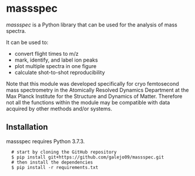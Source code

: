 # massspec 
*massspec* is a Python library that can be used for the analysis of mass spectra. 

It can be used to:
- convert flight times to m/z
- mark, identify, and label ion peaks
- plot multiple spectra in one figure
- calculate shot-to-shot reproducibility


Note that this module was developed specifically for cryo femtosecond mass spectrometry in the Atomically Resolved Dynamics Department 
at the Max Planck Institute for the Structure and Dynamics of Matter. Therefore not all the functions within the module may be compatible with 
data acquired by other methods and/or systems.

## Installation
massspec requires Python 3.7.3.
```
  # start by cloning the GitHub repository
  $ pip install git+https://github.com/galejo09/massspec.git
  # then install the dependencies
  $ pip install -r requirements.txt
```
